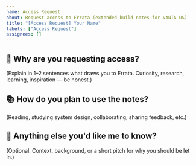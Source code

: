 ```yaml
---
name: Access Request
about: Request access to Errata (extended build notes for VANTA OS)
title: "[Access Request] Your Name"
labels: ["Access Request"]
assignees: []
---
```


## 🔑 Why are you requesting access?
(Explain in 1–2 sentences what draws you to Errata. Curiosity, research, learning, inspiration — be honest.)

## 📚 How do you plan to use the notes?
(Reading, studying system design, collaborating, sharing feedback, etc.)

## 🧠 Anything else you'd like me to know?
(Optional. Context, background, or a short pitch for why you should be let in.)
